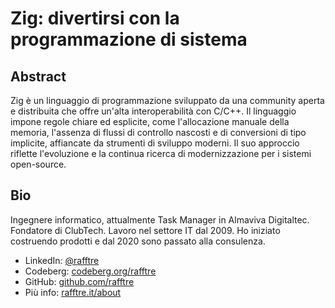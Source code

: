 # Zig: divertirsi con la programmazione di sistema

## Abstract

Zig è un linguaggio di programmazione sviluppato da una community aperta e distribuita che offre un'alta interoperabilità con C/C++.
Il linguaggio impone regole chiare ed esplicite,
come l'allocazione manuale della memoria,
l'assenza di flussi di controllo nascosti e di conversioni di tipo implicite,
affiancate da strumenti di sviluppo moderni.
Il suo approccio riflette l'evoluzione e la continua ricerca di modernizzazione per i sistemi open-source.

## Bio

Ingegnere informatico, attualmente Task Manager in Almaviva Digitaltec.
Fondatore di ClubTech.
Lavoro nel settore IT dal 2009.
Ho iniziato costruendo prodotti e dal 2020 sono passato alla consulenza.

- LinkedIn: [@rafftre](https://www.linkedin.com/in/rafftre)
- Codeberg: [codeberg.org/rafftre](https://codeberg.org/rafftre)
- GitHub: [github.com/rafftre](https://github.com/rafftre)
- Più info: [rafftre.it/about](https://www.rafftre.it/about/)

